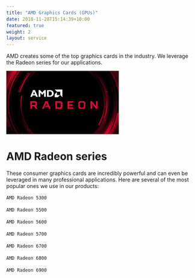 ```yaml
---
title: "AMD Graphics Cards (GPUs)"
date: 2018-11-28T15:14:39+10:00
featured: true
weight: 2
layout: service
---
```


AMD creates some of the top graphics cards in the industry. We leverage the Radeon series for our applications.

![AMD Radeon](/images/amd-radeon-logo.jpeg)

# AMD Radeon series 

These consumer graphics cards are incredibly powerful and can even be leveraged in many professional applications. Here are several of the most popular ones we use in our products: <br>

    AMD Radeon 5300 

    AMD Radeon 5500

    AMD Radeon 5600 

    AMD Radeon 5700 

    AMD Radeon 6700 

    AMD Radeon 6800 

    AMD Radeon 6900 
